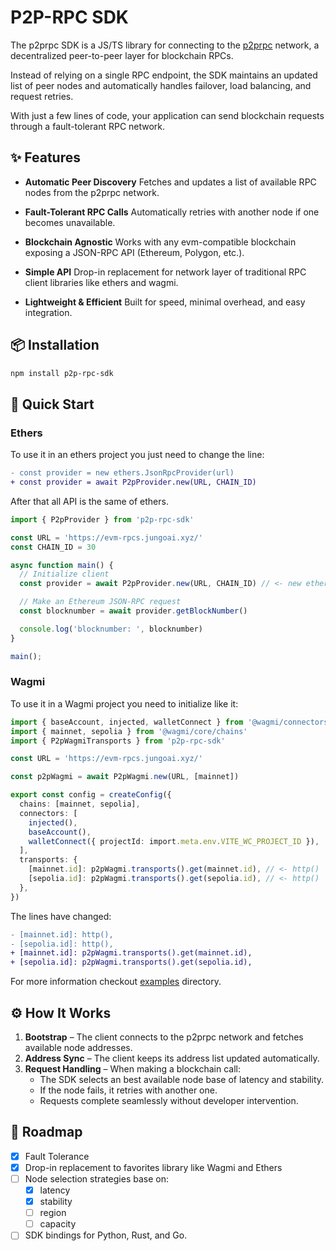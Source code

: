 # P2P-RPC SDK

The p2prpc SDK is a JS/TS library for connecting to the [p2prpc](https://github.com/jungoai/p2p-rpc) network, a decentralized peer-to-peer layer for blockchain RPCs.

Instead of relying on a single RPC endpoint, the SDK maintains an updated list of peer nodes and automatically handles failover, load balancing, and request retries.

With just a few lines of code, your application can send blockchain requests through a fault-tolerant RPC network.

## ✨ Features

- **Automatic Peer Discovery**
  Fetches and updates a list of available RPC nodes from the p2prpc network.

- **Fault-Tolerant RPC Calls**
  Automatically retries with another node if one becomes unavailable.

- **Blockchain Agnostic**
  Works with any evm-compatible blockchain exposing a JSON-RPC API (Ethereum, Polygon, etc.).

- **Simple API**
  Drop-in replacement for network layer of traditional RPC client libraries like ethers and wagmi.

- **Lightweight & Efficient**
  Built for speed, minimal overhead, and easy integration.

## 📦 Installation

```bash
npm install p2p-rpc-sdk
```

## 🚀 Quick Start

### Ethers

To use it in an ethers project you just need to change the line:

```diff
- const provider = new ethers.JsonRpcProvider(url)
+ const provider = await P2pProvider.new(URL, CHAIN_ID)
```

After that all API is the same of ethers.

```typescript
import { P2pProvider } from 'p2p-rpc-sdk'

const URL = 'https://evm-rpcs.jungoai.xyz/'
const CHAIN_ID = 30

async function main() {
  // Initialize client
  const provider = await P2pProvider.new(URL, CHAIN_ID) // <- new ethers.JsonRpcProvider(url)

  // Make an Ethereum JSON-RPC request
  const blocknumber = await provider.getBlockNumber()

  console.log('blocknumber: ', blocknumber)
}

main();
```

### Wagmi

To use it in a Wagmi project you need to initialize like it:

```typescript
import { baseAccount, injected, walletConnect } from '@wagmi/connectors'
import { mainnet, sepolia } from '@wagmi/core/chains'
import { P2pWagmiTransports } from 'p2p-rpc-sdk'

const URL = 'https://evm-rpcs.jungoai.xyz/'

const p2pWagmi = await P2pWagmi.new(URL, [mainnet])

export const config = createConfig({
  chains: [mainnet, sepolia],
  connectors: [
    injected(),
    baseAccount(),
    walletConnect({ projectId: import.meta.env.VITE_WC_PROJECT_ID }),
  ],
  transports: {
    [mainnet.id]: p2pWagmi.transports().get(mainnet.id), // <- http()
    [sepolia.id]: p2pWagmi.transports().get(sepolia.id), // <- http()
  },
})
```

The lines have changed:
```diff
- [mainnet.id]: http(),
- [sepolia.id]: http(),
+ [mainnet.id]: p2pWagmi.transports().get(mainnet.id),
+ [sepolia.id]: p2pWagmi.transports().get(sepolia.id),
```


For more information checkout [examples](https://github.com/jungoai/p2p-rpc-sdk/tree/main/examples) directory.

## ⚙️ How It Works

1. **Bootstrap** – The client connects to the p2prpc network and fetches available node addresses.
2. **Address Sync** – The client keeps its address list updated automatically.
3. **Request Handling** – When making a blockchain call:
    - The SDK selects an best available node base of latency and stability.
    - If the node fails, it retries with another one.
    - Requests complete seamlessly without developer intervention.

## 🔮 Roadmap

- [x] Fault Tolerance
- [x] Drop-in replacement to favorites library like Wagmi and Ethers
- [ ] Node selection strategies base on:
  - [x] latency
  - [x] stability
  - [ ] region
  - [ ] capacity
- [ ] SDK bindings for Python, Rust, and Go.
